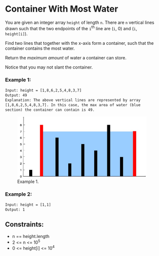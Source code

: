 # Container With Most Water
You are given an integer array `height` of length `n`. There are `n` vertical lines drawn such that the two endpoints of the `i`<sup>th</sup> line are (`i`, 0) and (`i`, `height[i]`).

Find two lines that together with the x-axis form a container, such that the container contains the most water.

Return the <i>maximum amount</i> of water a container can store.

Notice that you may not slant the container.


### Example 1:
    Input: height = [1,8,6,2,5,4,8,3,7]
    Output: 49
    Explanation: The above vertical lines are represented by array [1,8,6,2,5,4,8,3,7]. In this case, the max area of water (blue section) the container can contain is 49.
<figure>
    <img src="example_1.jpg">
    <figcaption>Example 1.</figcaption>
</figure>

### Example 2:
    Input: height = [1,1]
    Output: 1

## Constraints:
  * n == height.length
  * 2 <= n <= 10<sup>5</sup>
  * 0 <= height[i] <= 10<sup>4</sup>
